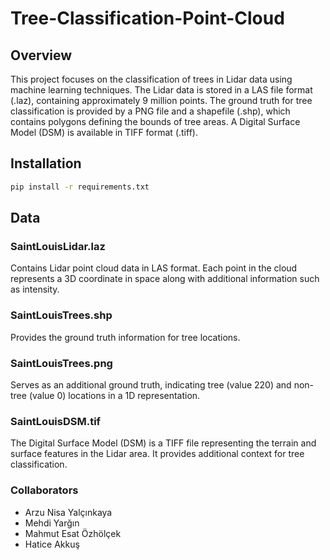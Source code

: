 # **Tree-Classification-Point-Cloud**
## Overview
This project focuses on the classification of trees in Lidar data using machine learning techniques. The Lidar data is stored in a LAS file format (.laz), containing approximately 9 million points. The ground truth for tree classification is provided by a PNG file and a shapefile (.shp), which contains polygons defining the bounds of tree areas. A Digital Surface Model (DSM) is available in TIFF format (.tiff).

## Installation
```bash
pip install -r requirements.txt
```
## Data
### SaintLouisLidar.laz
Contains Lidar point cloud data in LAS format. Each point in the cloud represents a 3D coordinate in space along with additional information such as intensity.

### SaintLouisTrees.shp
Provides the ground truth information for tree locations.
### SaintLouisTrees.png
Serves as an additional ground truth, indicating tree (value 220) and non-tree (value 0) locations in a 1D representation.
### SaintLouisDSM.tif
The Digital Surface Model (DSM) is a TIFF file representing the terrain and surface features in the Lidar area. It provides additional context for tree classification.



### Collaborators

* Arzu Nisa Yalçınkaya
* Mehdi Yarğın
* Mahmut Esat Özhölçek
* Hatice Akkuş


